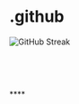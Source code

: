 # .github

![GitHub Streak](http://github-readme-streak-stats.herokuapp.com?user=ProjectSoft-STUDIONIONS&locale=ru&mode=weekly)

<p>&nbsp;</p>
<!-- ALL-CONTRIBUTORS-LIST:START - Do not remove or modify this section -->
<!-- prettier-ignore-start -->
<!-- markdownlint-disable -->

<!-- markdownlint-restore -->
<!-- prettier-ignore-end -->

<!-- ALL-CONTRIBUTORS-LIST:END -->
<p>&nbsp;</p>
****
